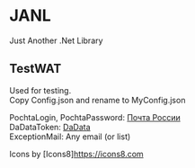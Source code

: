 # JANL
 Just Another .Net Library

## TestWAT
 Used for testing.  
 Copy Config.json and rename to MyConfig.json
  
 PochtaLogin,  PochtaPassword: [Почта России](https://tracking.pochta.ru/)  
 DaDataToken: [DaData](https://dadata.ru/)  
 ExceptionMail: Any email (or list)  
  
 Icons by [Icons8]https://icons8.com  
 